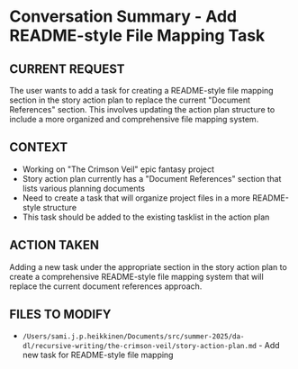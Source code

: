 # Conversation Summary - Add README-style File Mapping Task

## CURRENT REQUEST
The user wants to add a task for creating a README-style file mapping section in the story action plan to replace the current "Document References" section. This involves updating the action plan structure to include a more organized and comprehensive file mapping system.

## CONTEXT
- Working on "The Crimson Veil" epic fantasy project
- Story action plan currently has a "Document References" section that lists various planning documents
- Need to create a task that will organize project files in a more README-style structure
- This task should be added to the existing tasklist in the action plan

## ACTION TAKEN
Adding a new task under the appropriate section in the story action plan to create a comprehensive README-style file mapping system that will replace the current document references approach.

## FILES TO MODIFY
- `/Users/sami.j.p.heikkinen/Documents/src/summer-2025/da-dl/recursive-writing/the-crimson-veil/story-action-plan.md` - Add new task for README-style file mapping
